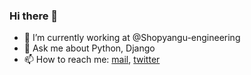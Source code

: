 ### Hi there 👋
- 🔭 I’m currently working at @Shopyangu-engineering
- 💬 Ask me about Python, Django
- 📫 How to reach me: [mail](joe@shopyangu.com), [twitter](https://twitter.com/ngahu_nj)
<!--
**Ngahu/Ngahu** is a ✨ _special_ ✨ repository because its `README.md` (this file) appears on your GitHub profile.

Here are some ideas to get you started:

- 🔭 I’m currently working on ...
- 🌱 I’m currently learning ...
- 👯 I’m looking to collaborate on ...
- 🤔 I’m looking for help with ...
- 💬 Ask me about ...
- 📫 How to reach me: ...
- 😄 Pronouns: ...
- ⚡ Fun fact: ...
-->

